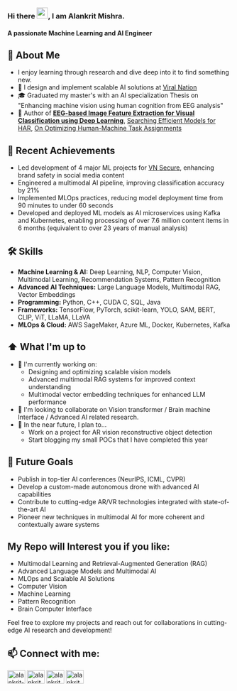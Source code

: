 ### Hi there <img src="https://media.giphy.com/media/hvRJCLFzcasrR4ia7z/giphy.gif" width="25">, I am Alankrit Mishra.
#### A passionate Machine Learning and AI Engineer

## 📖 About Me
- I enjoy learning through research and dive deep into it to find something new.
- 💼 I design and implement scalable AI solutions at [Viral Nation](https://www.viralnation.com/)
- 🎓 Graduated my master's with an AI specialization Thesis on "Enhancing machine vision using human cognition from EEG analysis"
- 📑 Author of [**EEG-based Image Feature Extraction for Visual Classification using Deep Learning**](https://arxiv.org/abs/2209.13090), [Searching Efficient Models for HAR](https://dl.acm.org/doi/abs/10.1145/3502803.3502809), [On Optimizing Human-Machine Task Assignments](https://arxiv.org/abs/1509.07543)

## 🚀 Recent Achievements
- Led development of 4 major ML projects for [VN Secure](https://www.viralnation.com/solution/secure/), enhancing brand safety in social media content
- Engineered a multimodal AI pipeline, improving classification accuracy by 21%
- Implemented MLOps practices, reducing model deployment time from 90 minutes to under 60 seconds
- Developed and deployed ML models as AI microservices using Kafka and Kubernetes, enabling processing of over 7.6 million content items in 6 months (equivalent to over 23 years of manual analysis)

## 🛠 Skills
- **Machine Learning & AI:** Deep Learning, NLP, Computer Vision, Multimodal Learning, Recommendation Systems, Pattern Recognition
- **Advanced AI Techniques:** Large Language Models, Multimodal RAG, Vector Embeddings
- **Programming:** Python, C++, CUDA C, SQL, Java
- **Frameworks:** TensorFlow, PyTorch, scikit-learn, YOLO, SAM, BERT, CLIP, ViT, LLaMA, LLaVA
- **MLOps & Cloud:** AWS SageMaker, Azure ML, Docker, Kubernetes, Kafka

## ⬆ What I'm up to
- 🔨 I'm currently working on:
  - Designing and optimizing scalable vision models
  - Advanced multimodal RAG systems for improved context understanding
  - Multimodal vector embedding techniques for enhanced LLM performance
- 👯 I'm looking to collaborate on Vision transformer / Brain machine Interface / Advanced AI related research.
- 🎯 In the near future, I plan to...
  - Work on a project for AR vision reconstructive object detection
  - Start blogging my small POCs that I have completed this year

## 🔭 Future Goals
- Publish in top-tier AI conferences (NeurIPS, ICML, CVPR)
- Develop a custom-made autonomous drone with advanced AI capabilities
- Contribute to cutting-edge AR/VR technologies integrated with state-of-the-art AI
- Pioneer new techniques in multimodal AI for more coherent and contextually aware systems

## My Repo will Interest you if you like:
- Multimodal Learning and Retrieval-Augmented Generation (RAG)
- Advanced Language Models and Multimodal AI
- MLOps and Scalable AI Solutions
- Computer Vision
- Machine Learning
- Pattern Recognition
- Brain Computer Interface

Feel free to explore my projects and reach out for collaborations in cutting-edge AI research and development!

## 📫 Connect with me:

<p align="left">
  <a href="https://linkedin.com/in/alankrit-mishra" target="_blank"><img src="https://raw.githubusercontent.com/rahuldkjain/github-profile-readme-generator/master/src/images/icons/Social/linked-in-alt.svg" alt="alankrit-mishra" height="30" width="40" /></a>
  <a href="https://github.com/alankritmishra" target="_blank"><img src="https://raw.githubusercontent.com/rahuldkjain/github-profile-readme-generator/master/src/images/icons/Social/github.svg" alt="alankritmishra" height="30" width="40" /></a>
  <a href="https://scholar.google.ca/citations?user=-1OUFPIAAAAJ" target="_blank"><img src="https://upload.wikimedia.org/wikipedia/commons/c/c7/Google_Scholar_logo.svg" alt="alankrit mishra" height="30" width="40" /></a>
  <a href="mailto:alankrit6mishra@gmail.com" target="_blank"><img src="https://upload.wikimedia.org/wikipedia/commons/7/7e/Gmail_icon_%282020%29.svg" alt="alankrit6mishra@gmail.com" height="30" width="40" /></a>
</p>
